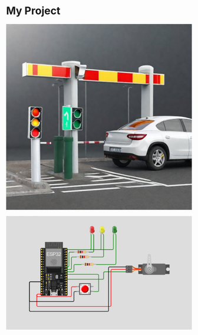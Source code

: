 # My Project

![Project Logo](https://github.com/AhmadEsmail/Smart-parking-system-ESP32/blob/main/1705233509657.png)

![Project Logo](https://github.com/AhmadEsmail/Smart-parking-system-ESP32/blob/main/simulation.PNG)

